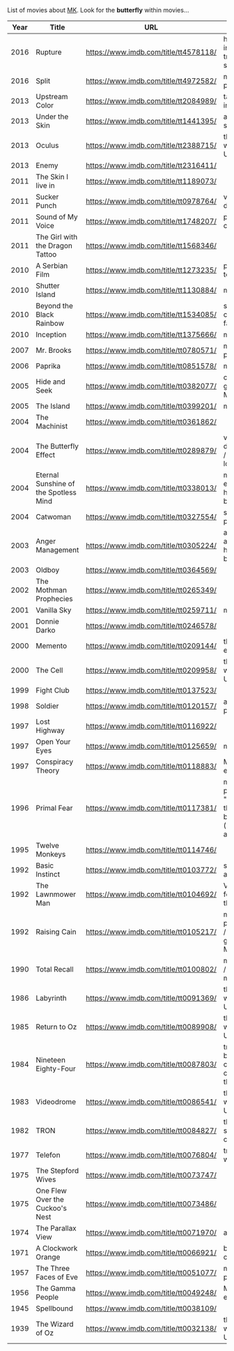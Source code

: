 List of movies about [MK](https://www.youtube.com/watch?v=7Tjz-kfwafk). Look for the **butterfly** within movies...

| Year | Title                                 | URL                                   | About                                                                   |
| ---- | ------------------------------------- | ------------------------------------- | ----------------------------------------------------------------------- |
| 2016 | Rupture                               | https://www.imdb.com/title/tt4578118/ | how they induce trauma to split the mind                                |
| 2016 | Split                                 | https://www.imdb.com/title/tt4972582/ | multiple personalities                                                  |
| 2013 | Upstream Color                        | https://www.imdb.com/title/tt2084989/ | targeted individuals                                                    |
| 2013 | Under the Skin                        | https://www.imdb.com/title/tt1441395/ | a monitored sex kitten                                                  |
| 2013 | Oculus                                | https://www.imdb.com/title/tt2388715/ | the inner world of MK Ultra victims                                     |
| 2013 | Enemy                                 | https://www.imdb.com/title/tt2316411/ |                                                                         |
| 2011 | The Skin I live in                    | https://www.imdb.com/title/tt1189073/ |                                                                         |
| 2011 | Sucker Punch                          | https://www.imdb.com/title/tt0978764/ | victims disassociate                                                    |
| 2011 | Sound of My Voice                     | https://www.imdb.com/title/tt1748207/ | psychic control                                                         |
| 2011 | The Girl with the Dragon Tattoo       | https://www.imdb.com/title/tt1568346/ |                                                                         |
| 2010 | A Serbian Film                        | https://www.imdb.com/title/tt1273235/ | pre-birth torture                                                       |
| 2010 | Shutter Island                        | https://www.imdb.com/title/tt1130884/ | mind games                                                              |
| 2010 | Beyond the Black Rainbow              | https://www.imdb.com/title/tt1534085/ | secret mind control facilities                                          |
| 2010 | Inception                             | https://www.imdb.com/title/tt1375666/ | mind games                                                              |
| 2007 | Mr. Brooks                            | https://www.imdb.com/title/tt0780571/ | multiple personalities                                                  |
| 2006 | Paprika                               | https://www.imdb.com/title/tt0851578/ | mind games                                                              |
| 2005 | Hide and Seek                         | https://www.imdb.com/title/tt0382077/ | creating generational MK victims                                        |
| 2005 | The Island                            | https://www.imdb.com/title/tt0399201/ | mind games                                                              |
| 2004 | The Machinist                         | https://www.imdb.com/title/tt0361862/ |                                                                         |
| 2004 | The Butterfly Effect                  | https://www.imdb.com/title/tt0289879/ | victims disassociate / memory loss                                      |
| 2004 | Eternal Sunshine of the Spotless Mind | https://www.imdb.com/title/tt0338013/ | mapping and erasing the humand brain                                    |
| 2004 | Catwoman                              | https://www.imdb.com/title/tt0327554/ | sex kitten programming                                                  |
| 2003 | Anger Management                      | https://www.imdb.com/title/tt0305224/ | anger against the handler must be controlled                            |
| 2003 | Oldboy                                | https://www.imdb.com/title/tt0364569/ |                                                                         |
| 2002 | The Mothman Prophecies                | https://www.imdb.com/title/tt0265349/ |                                                                         |
| 2001 | Vanilla Sky                           | https://www.imdb.com/title/tt0259711/ | mind games                                                              |
| 2001 | Donnie Darko                          | https://www.imdb.com/title/tt0246578/ |                                                                         |
| 2000 | Memento                               | https://www.imdb.com/title/tt0209144/ | the mind is erased | changing memories                                  |
| 2000 | The Cell                              | https://www.imdb.com/title/tt0209958/ | the inner world of MK Ultra victims                                     |
| 1999 | Fight Club                            | https://www.imdb.com/title/tt0137523/ |                                                                         |
| 1998 | Soldier                               | https://www.imdb.com/title/tt0120157/ | assassin programming                                                    |
| 1997 | Lost Highway                          | https://www.imdb.com/title/tt0116922/ |                                                                         |
| 1997 | Open Your Eyes                        | https://www.imdb.com/title/tt0125659/ | mind games                                                              |
| 1997 | Conspiracy Theory                     | https://www.imdb.com/title/tt0118883/ | MK Ultra experiments                                                    |
| 1996 | Primal Fear                           | https://www.imdb.com/title/tt0117381/ | multiple personalities "I'm one of those altar boys (multiple alters)"  |
| 1995 | Twelve Monkeys                        | https://www.imdb.com/title/tt0114746/ |                                                                         |
| 1992 | Basic Instinct                        | https://www.imdb.com/title/tt0103772/ | sex assassins                                                           |
| 1992 | The Lawnmower Man                     | https://www.imdb.com/title/tt0104692/ | VR methods for splitting the mind                                       |
| 1992 | Raising Cain                          | https://www.imdb.com/title/tt0105217/ | multiple personalities / creating generational MK victims               |
| 1990 | Total Recall                          | https://www.imdb.com/title/tt0100802/ | mind games / changing memories                                          |
| 1986 | Labyrinth                             | https://www.imdb.com/title/tt0091369/ | the inner world of MK Ultra victims                                     |
| 1985 | Return to Oz                          | https://www.imdb.com/title/tt0089908/ | the inner world of MK Ultra victims                                     |
| 1984 | Nineteen Eighty-Four                  | https://www.imdb.com/title/tt0087803/ | trauma-based mind control and controlling the masses                    |
| 1983 | Videodrome                            | https://www.imdb.com/title/tt0086541/ | the inner world of MK Ultra victims                                     |
| 1982 | TRON                                  | https://www.imdb.com/title/tt0084827/ | the mind of a slave is like a computer                                  |
| 1977 | Telefon                               | https://www.imdb.com/title/tt0076804/ | trigger words work                                                      |
| 1975 | The Stepford Wives                    | https://www.imdb.com/title/tt0073747/ |                                                                         |
| 1975 | One Flew Over the Cuckoo's Nest       | https://www.imdb.com/title/tt0073486/ |                                                                         |
| 1974 | The Parallax View                     | https://www.imdb.com/title/tt0071970/ | assassins                                                               |
| 1971 | A Clockwork Orange                    | https://www.imdb.com/title/tt0066921/ | behaviour is changed                                                    |
| 1957 | The Three Faces of Eve                | https://www.imdb.com/title/tt0051077/ | multiple personalities                                                  |
| 1956 | The Gamma People                      | https://www.imdb.com/title/tt0049248/ | MK Ultra experiments                                                    |
| 1945 | Spellbound                            | https://www.imdb.com/title/tt0038109/ |                                                                         |
| 1939 | The Wizard of Oz                      | https://www.imdb.com/title/tt0032138/ | the inner world of MK Ultra victims                                     |
